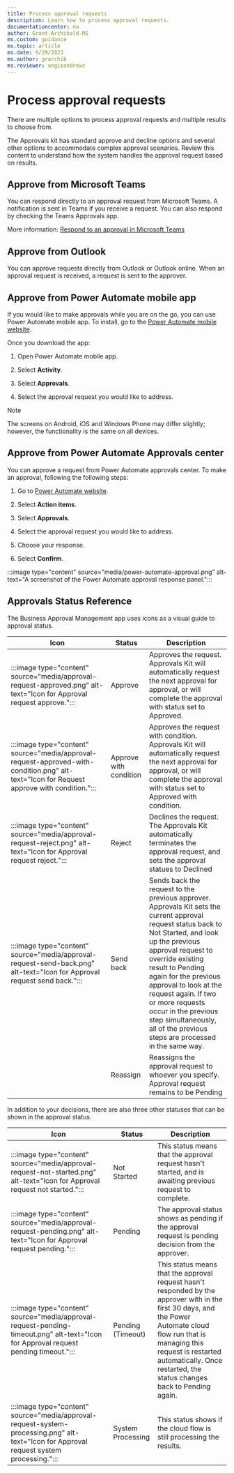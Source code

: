 ```yaml
---
title: Process approval requests 
description: Learn how to process approval requests.
documentationcenter: na
author: Grant-Archibald-MS
ms.custom: guidance
ms.topic: article
ms.date: 9/29/2023
ms.author: grarchib
ms.reviewer: angieandrews
---
```


# Process approval requests

There are multiple options to process approval requests and multiple results to choose from.

The Approvals kit has standard approve and decline options and several other options to accommodate complex approval scenarios. Review this content to understand how the system handles the approval request based on results.

## Approve from Microsoft Teams

You can respond directly to an approval request from Microsoft Teams. A notification is sent in Teams if you receive a request. You can also respond by checking the Teams Approvals app. 

More information: [Respond to an approval in Microsoft Teams](../../teams/respond-to-approvals-in-teams.md#approve-or-reject-a-request-in-teams)

## Approve from Outlook

You can approve requests directly from Outlook or Outlook
online. When an approval request is received, a request is
sent to the approver.

## Approve from Power Automate mobile app

If you would like to make approvals while you are on the go, you can use Power Automate mobile app. To install, go to the [Power Automate mobile website](https://flow.microsoft.com/mobile/download/).

Once you download the app:

1. Open Power Automate mobile app.

1. Select **Activity**.

1. Select **Approvals**.

1. Select the approval request you would like to address.

>[!NOTE]
> The screens on Android, iOS and Windows Phone may differ slightly; however, the functionality is the same on all devices.

## Approve from Power Automate Approvals center

You can approve a request from Power Automate approvals center. To make an approval, following the following steps:

1. Go to [Power Automate website](https://flow.microsoft.com/).

2. Select **Action items**.

3. Select **Approvals**.

4. Select the approval request you would like to address.

5. Choose your response.

6. Select **Confirm**.

:::image type="content" source="media/power-automate-approval.png" alt-text="A screenshot of the Power Automate approval response panel.":::

## Approvals Status Reference

The Business Approval Management app uses icons as a visual guide to approval status.

|Icon|Status|Description|
|----|------|-----------|
|:::image type="content" source="media/approval-request-approved.png" alt-text="Icon for Approval request approve.":::|Approve|Approves the request. Approvals Kit will automatically request the next approval for approval, or will complete the approval with status set to Approved.|
|:::image type="content" source="media/approval-request-approved-with-condition.png" alt-text="Icon for Request approve with condition.":::|Approve with condition|Approves the request with condition. Approvals Kit will automatically request the next approval for approval, or will complete the approval with status set to Approved with condition.|
|:::image type="content" source="media/approval-request-reject.png" alt-text="Icon for Approval request reject.":::|Reject|Declines the request. The Approvals Kit automatically terminates the approval request, and sets the approval statues to Declined|
|:::image type="content" source="media/approval-request-send-back.png" alt-text="Icon for Approval request send back.":::|Send back|Sends back the request to the previous approver. Approvals Kit sets the current approval request status back to Not Started, and look up the previous approval request to override existing result to Pending again for the previous approval to look at the request again. If two or more requests occur in the previous step simultaneously, all of the previous steps are processed in the same way.|
||Reassign|Reassigns the approval request to whoever you specify. Approval request remains to be Pending|

In addition to your decisions, there are also three other statuses that can be shown in the approval status.

|Icon|Status|Description|
|----|------|-----------|
|:::image type="content" source="media/approval-request-not-started.png" alt-text="Icon for Approval request not started.":::|Not Started|This status means that the approval request hasn't started, and is awaiting previous request to complete.
|:::image type="content" source="media/approval-request-pending.png" alt-text="Icon for Approval request pending.":::|Pending|The approval status shows as pending if the approval request is pending decision from the approver.
|:::image type="content" source="media/approval-request-pending-timeout.png" alt-text="Icon for Approval request pending timeout.":::|Pending (Timeout)|This status means that the approval request hasn't responded by the approver with in the first 30 days, and the Power Automate cloud flow run that is managing this request is restarted automatically. Once restarted, the status changes back to Pending again.
|:::image type="content" source="media/approval-request-system-processing.png" alt-text="Icon for Approval request system processing.":::|System Processing|This status shows if the cloud flow is still processing the results.|

